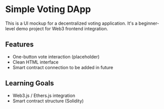 # Simple Voting DApp

This is a UI mockup for a decentralized voting application. It's a beginner-level demo project for Web3 frontend integration.

## Features
- One-button vote interaction (placeholder)
- Clean HTML interface
- Smart contract connection to be added in future

## Learning Goals
- Web3.js / Ethers.js integration
- Smart contract structure (Solidity)

